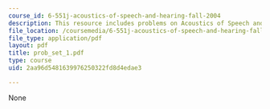 ```yaml
---
course_id: 6-551j-acoustics-of-speech-and-hearing-fall-2004
description: This resource includes problems on Acoustics of Speech and Hearing.
file_location: /coursemedia/6-551j-acoustics-of-speech-and-hearing-fall-2004/2aa96d5481639976250322fd8d4edae3_prob_set_1.pdf
file_type: application/pdf
layout: pdf
title: prob_set_1.pdf
type: course
uid: 2aa96d5481639976250322fd8d4edae3

---
```

None